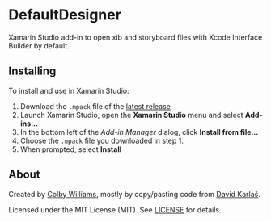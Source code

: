 # DefaultDesigner

Xamarin Studio add-in to open xib and storyboard files with Xcode Interface Builder by default.


## Installing

To install and use in Xamarin Studio:

1. Download the `.mpack` file of the [latest release][0]
2. Launch Xamarin Studio, open the **Xamarin Studio** menu and select **Add-ins...**
3. In the bottom left of the _Add-in Manager_ dialog, click **Install from file...**
4. Choose the `.mpack` file you downloaded in step 1.
5. When prompted, select **Install**


## About

Created by [Colby Williams][1], mostly by copy/pasting code from [David Karlaš][2].  

Licensed under the MIT License (MIT).  See [LICENSE][3] for details.


[0]:https://github.com/colbylwilliams/DefaultDesigner/releases/latest
[1]:https://github.com/colbylwilliams
[2]:https://github.com/DavidKarlas
[3]:https://github.com/colbylwilliams/DefaultDesigner/blob/master/LICENSE